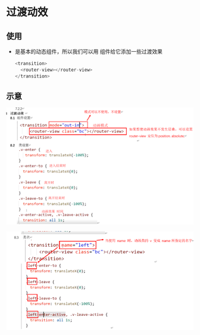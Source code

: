 # 过渡动效

## 使用

- 是基本的动态组件，所以我们可以用 组件给它添加一些过渡效果

    ```js
    <transition>
      <router-view></router-view>
    </transition>
    ```

## 示意

![](image/1_g7pIr9MW3B.png)

![](image/2_fftOWT4zyk.png)
